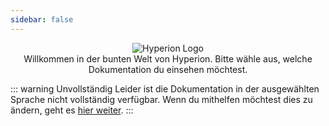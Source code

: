 ```yaml
---
sidebar: false
---
```


<p style="text-align:center">
	<img :src="$withBase('/hyperion-logo.png')" alt="Hyperion Logo"><br>
	Willkommen in der bunten Welt von Hyperion. Bitte wähle aus, welche Dokumentation du einsehen möchtest.
</p>

<div class="flex flex-center no-decoration">
  <MainSection title="Benutzer" text="Installation, Konfiguration und erweiterte Informationen" to="/de/user"/>
  <MainSection title="Effekte" text="Lerne wie man Effekte entwickelt" to="/de/effects" disabled />
  <MainSection title="JSON API" text="Lerne wie du mit der API interagieren kannst" to="/de/json" disabled />
</div>

::: warning Unvollständig
Leider ist die Dokumentation in der ausgewählten Sprache nicht vollständig verfügbar. Wenn du mithelfen möchtest dies zu ändern, geht es [hier weiter](https://github.com/hyperion-project/hyperion.ng/blob/master/docs/README.md).
:::
